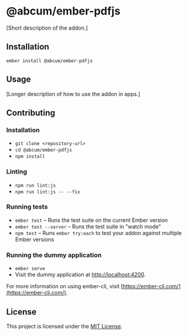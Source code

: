 @abcum/ember-pdfjs
==============================================================================

[Short description of the addon.]

Installation
------------------------------------------------------------------------------

```
ember install @abcum/ember-pdfjs
```


Usage
------------------------------------------------------------------------------

[Longer description of how to use the addon in apps.]


Contributing
------------------------------------------------------------------------------

### Installation

* `git clone <repository-url>`
* `cd @abcum/ember-pdfjs`
* `npm install`

### Linting

* `npm run lint:js`
* `npm run lint:js -- --fix`

### Running tests

* `ember test` – Runs the test suite on the current Ember version
* `ember test --server` – Runs the test suite in "watch mode"
* `npm test` – Runs `ember try:each` to test your addon against multiple Ember versions

### Running the dummy application

* `ember serve`
* Visit the dummy application at [http://localhost:4200](http://localhost:4200).

For more information on using ember-cli, visit [https://ember-cli.com/](https://ember-cli.com/).

License
------------------------------------------------------------------------------

This project is licensed under the [MIT License](LICENSE.md).
